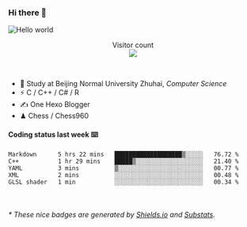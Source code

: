 ### Hi there 👋


<img src="https://raw.githubusercontent.com/sagar-viradiya/sagar-viradiya/master/resources/banner.png" alt="Hello world">
<p align="center"> 
  Visitor count<br/>
  <img src="https://profile-counter.glitch.me/youszoe/count.svg" />
</p>

<br/>


- 🍻  Study at Beijing Normal University Zhuhai, _Computer Science_
- ⚡  C / C++ / C# / R
- ✍️  One Hexo Blogger
- ♟  Chess / Chess960 


#### Coding status last week ⌨️

<!--START_SECTION:waka-->
```text
Markdown      5 hrs 22 mins   ███████████████████▒░░░░░   76.72 % 
C++           1 hr 29 mins    █████▒░░░░░░░░░░░░░░░░░░░   21.40 % 
YAML          3 mins          ▒░░░░░░░░░░░░░░░░░░░░░░░░   00.77 % 
XML           2 mins          ░░░░░░░░░░░░░░░░░░░░░░░░░   00.48 % 
GLSL shader   1 min           ░░░░░░░░░░░░░░░░░░░░░░░░░   00.34 % 
```
<!--END_SECTION:waka-->

<br/>

<center><img src="http://ghchart.rshah.org/409ba5/yousazoe" alt="" /></center>


<h6>* These nice badges are generated by <a href="https://shields.io/">Shields.io</a> and <a href="https://github.com/spencerwooo/Substats">Substats</a>.</h6>
